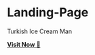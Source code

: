 # Landing-Page
Turkish Ice Cream Man

<a href="https://devikiran1738.github.io/Landing-Page/" target="_blank">**Visit Now** 🚀</a>
